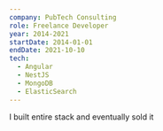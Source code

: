 ```yaml
---
company: PubTech Consulting
role: Freelance Developer
year: 2014-2021
startDate: 2014-01-01
endDate: 2021-10-10
tech:
  - Angular
  - NestJS
  - MongoDB
  - ElasticSearch
---
```


I built entire stack and eventually sold it

